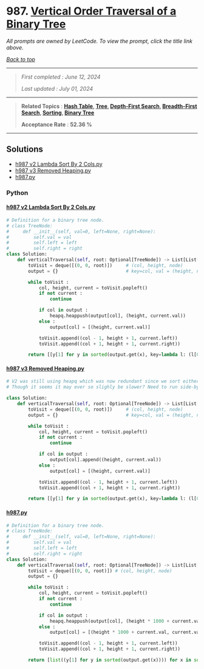 # 987. [Vertical Order Traversal of a Binary Tree](<https://leetcode.com/problems/vertical-order-traversal-of-a-binary-tree>)

*All prompts are owned by LeetCode. To view the prompt, click the title link above.*

*[Back to top](<../README.md>)*

------

> *First completed : June 12, 2024*
>
> *Last updated : July 01, 2024*

------

> **Related Topics** : **[Hash Table](<by_topic/Hash Table.md>), [Tree](<by_topic/Tree.md>), [Depth-First Search](<by_topic/Depth-First Search.md>), [Breadth-First Search](<by_topic/Breadth-First Search.md>), [Sorting](<by_topic/Sorting.md>), [Binary Tree](<by_topic/Binary Tree.md>)**
>
> **Acceptance Rate** : **52.36 %**

------

## Solutions

- [h987 v2 Lambda Sort By 2 Cols.py](<../my-submissions/h987 v2 Lambda Sort By 2 Cols.py>)
- [h987 v3 Removed Heaping.py](<../my-submissions/h987 v3 Removed Heaping.py>)
- [h987.py](<../my-submissions/h987.py>)
### Python
#### [h987 v2 Lambda Sort By 2 Cols.py](<../my-submissions/h987 v2 Lambda Sort By 2 Cols.py>)
```Python
# Definition for a binary tree node.
# class TreeNode:
#     def __init__(self, val=0, left=None, right=None):
#         self.val = val
#         self.left = left
#         self.right = right
class Solution:
    def verticalTraversal(self, root: Optional[TreeNode]) -> List[List[int]]:
        toVisit = deque([(0, 0, root)])     # (col, height, node)
        output = {}                         # key=col, val = (height, node.val)

        while toVisit :
            col, height, current = toVisit.popleft()
            if not current :
                continue

            if col in output :
                heapq.heappush(output[col], (height, current.val))
            else :
                output[col] = [(height, current.val)]

            toVisit.append((col - 1, height + 1, current.left))
            toVisit.append((col + 1, height + 1, current.right))

        return [[y[1] for y in sorted(output.get(x), key=lambda l: (l[0], l[1]))] for x in sorted(output.keys())]
```

#### [h987 v3 Removed Heaping.py](<../my-submissions/h987 v3 Removed Heaping.py>)
```Python
# V2 was still using heapq which was now redundant since we sort either way at nlogn
# Though it seems it may ever so slighly be slower? Need to run side-by-side tests to confirm

class Solution:
    def verticalTraversal(self, root: Optional[TreeNode]) -> List[List[int]]:
        toVisit = deque([(0, 0, root)])     # (col, height, node)
        output = {}                         # key=col, val = (height, node.val)

        while toVisit :
            col, height, current = toVisit.popleft()
            if not current :
                continue

            if col in output :
                output[col].append((height, current.val))
            else :
                output[col] = [(height, current.val)]

            toVisit.append((col - 1, height + 1, current.left))
            toVisit.append((col + 1, height + 1, current.right))

        return [[y[1] for y in sorted(output.get(x), key=lambda l: (l[0], l[1]))] for x in sorted(output.keys())]
```

#### [h987.py](<../my-submissions/h987.py>)
```Python
# Definition for a binary tree node.
# class TreeNode:
#     def __init__(self, val=0, left=None, right=None):
#         self.val = val
#         self.left = left
#         self.right = right
class Solution:
    def verticalTraversal(self, root: Optional[TreeNode]) -> List[List[int]]:
        toVisit = deque([(0, 0, root)]) # (col, height, node)
        output = {}

        while toVisit :
            col, height, current = toVisit.popleft()
            if not current :
                continue

            if col in output :
                heapq.heappush(output[col], (height * 1000 + current.val, current.val))
            else :
                output[col] = [(height * 1000 + current.val, current.val)]

            toVisit.append((col - 1, height + 1, current.left))
            toVisit.append((col + 1, height + 1, current.right))

        return [list((y[1] for y in sorted(output.get(x)))) for x in sorted(output.keys())]
```

